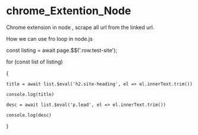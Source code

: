 # chrome_Extention_Node
Chrome extension in node , scrape all url from the linked url.


How we can use fro loop in node.js



const listing = await page.$$('.row.test-site');



  for (const list of listing)
  
  
  
  {
   
  
  	title = await list.$eval('h2.site-heading', el => el.innerText.trim())
    
  	console.log(title)
    
  	desc = await list.$eval('p.lead', el => el.innerText.trim())
    
  	console.log(desc)
    
    
  }
